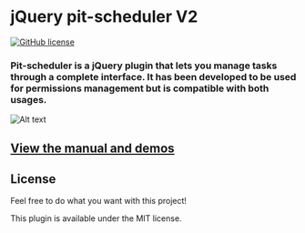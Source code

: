 # jQuery pit-scheduler V2
[![GitHub license](https://img.shields.io/badge/license-MIT-blue.svg)](https://raw.githubusercontent.com/payintech/jquery-easy-search-ui/master/LICENSE)
### Pit-scheduler is a jQuery plugin that lets you manage tasks through a complete interface. It has been developed to be used for permissions management but is compatible with both usages.

![Alt text](http://chuck-engine.fr/demos/pit-scheduler/demo/img/capture_1.PNG)

## [View the manual and demos](http://chuck-engine.fr/demos/pit-scheduler/demo/index.html)


## License

Feel free to do what you want with this project!

This plugin is available under the MIT license.
